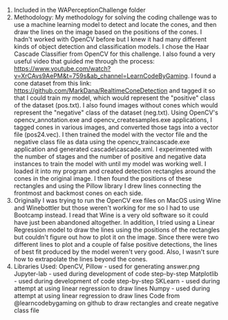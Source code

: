 1. Included in the WAPerceptionChallenge folder
2. Methodology:
My methodology for solving the coding challenge was to use a machine learning model to detect and locate the cones, and then draw the lines on the image based on the positions of the cones. I hadn't worked with OpenCV before but I knew it had many different kinds of object detection and classification models. I chose the Haar Cascade Classifier from OpenCV for this challenge. I also found a very useful video that guided me through the process: https://www.youtube.com/watch?v=XrCAvs9AePM&t=759s&ab_channel=LearnCodeByGaming. I found a cone dataset from this link: https://github.com/MarkDana/RealtimeConeDetection and tagged it so that I could train my model, which would represent the "positive" class of the dataset (pos.txt). I also found images without cones which would represent the "negative" class of the dataset (neg.txt). Using OpenCV's opencv_annotation.exe and opencv_createsamples.exe applications, I tagged cones in various images, and converted those tags into a vector file (pos24.vec). I then trained the model with the vector file and the negative class file as data using the opencv_traincascade.exe application and generated cascade\cascade.xml. I experimented with the number of stages and the number of positive and negative data instances to train the model with until my model was working well. I loaded it into my program and created detection rectangles around the cones in the original image. I then found the positions of these rectangles and using the Pillow library I drew lines connecting the frontmost and backmost cones on each side.
3. Originally I was trying to run the OpenCV exe files on MacOS using Wine and Winebottler but those weren't working for me so I had to use Bootcamp instead. I read that Wine is a very old software so it could have just been abandoned altogether. In addition, I tried using a Linear Regression model to draw the lines using the positions of the rectangles but couldn't figure out how to plot it on the image. Since there were two different lines to plot and a couple of false positive detections, the lines of best fit produced by the model weren't very good. Also, I wasn't sure how to extrapolate the lines beyond the cones.
4. Libraries Used:
OpenCV, Pillow - used for generating answer.png
Jupyter-lab - used during development of code step-by-step
Matplotlib - used during development of code step-by-step
SKLearn - used during attempt at using linear regression to draw lines
Numpy - used during attempt at using linear regression to draw lines
Code from @learncodebygaming on github to draw rectangles and create negative class file